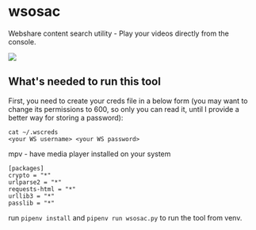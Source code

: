 # wsosac
Webshare content search utility - Play your videos directly from the console.

![](https://raw.githubusercontent.com/chama-chomo/wsosac/master/images/scshot_main.jpg)

## What's needed to run this tool

First, you need to create your creds file in a below form (you may want to change its
permissions to 600, so only you can read it, until I provide a better way for
storing a password):

```
cat ~/.wscreds
<your WS username> <your WS password>
```

mpv - have media player installed on your system

```
[packages]
crypto = "*"
urlparse2 = "*"
requests-html = "*"
urllib3 = "*"
passlib = "*"
```

run `pipenv install` and `pipenv run wsosac.py` to run the tool from venv.
